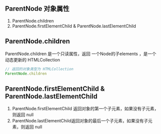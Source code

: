 
## ParentNode 对象属性
1. ParentNode.children
2. ParentNode.firstElementChild & ParentNode.lastElementChild

## ParentNode.children 
ParentNode.children 是一个只读属性，返回 一个Node的子elements ，是一个动态更新的 HTMLCollection

```js
// 返回的对象类型为 HTMLCollection
ParentNode.children 
```

## ParentNode.firstElementChild & ParentNode.lastElementChild
1. ParentNode.firstElementChild 返回对象的第一个子元素，如果没有子元素，则返回 null
2. ParentNode.lastElementChild返回对象的最后一个子元素，如果没有子元素，则返回 null